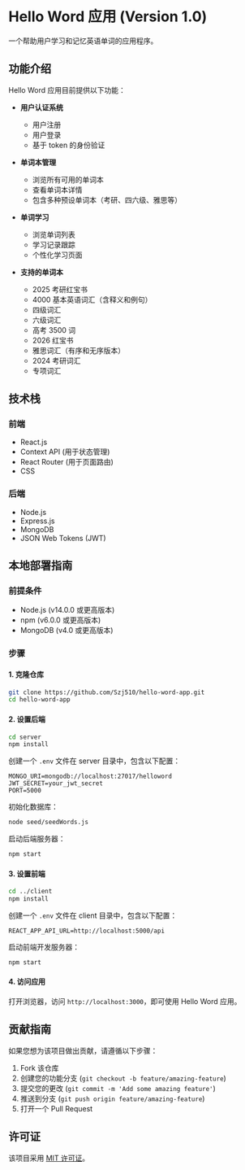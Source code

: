 # Hello Word 应用 (Version 1.0)

一个帮助用户学习和记忆英语单词的应用程序。

## 功能介绍

Hello Word 应用目前提供以下功能：

- **用户认证系统**

  - 用户注册
  - 用户登录
  - 基于 token 的身份验证

- **单词本管理**

  - 浏览所有可用的单词本
  - 查看单词本详情
  - 包含多种预设单词本（考研、四六级、雅思等）

- **单词学习**

  - 浏览单词列表
  - 学习记录跟踪
  - 个性化学习页面

- **支持的单词本**
  - 2025 考研红宝书
  - 4000 基本英语词汇（含释义和例句）
  - 四级词汇
  - 六级词汇
  - 高考 3500 词
  - 2026 红宝书
  - 雅思词汇（有序和无序版本）
  - 2024 考研词汇
  - 专项词汇

## 技术栈

### 前端

- React.js
- Context API (用于状态管理)
- React Router (用于页面路由)
- CSS

### 后端

- Node.js
- Express.js
- MongoDB
- JSON Web Tokens (JWT)

## 本地部署指南

### 前提条件

- Node.js (v14.0.0 或更高版本)
- npm (v6.0.0 或更高版本)
- MongoDB (v4.0 或更高版本)

### 步骤

#### 1. 克隆仓库

```bash
git clone https://github.com/Szj510/hello-word-app.git
cd hello-word-app
```

#### 2. 设置后端

```bash
cd server
npm install
```

创建一个 `.env` 文件在 server 目录中，包含以下配置：

```
MONGO_URI=mongodb://localhost:27017/helloword
JWT_SECRET=your_jwt_secret
PORT=5000
```

初始化数据库：

```bash
node seed/seedWords.js
```

启动后端服务器：

```bash
npm start
```

#### 3. 设置前端

```bash
cd ../client
npm install
```

创建一个 `.env` 文件在 client 目录中，包含以下配置：

```
REACT_APP_API_URL=http://localhost:5000/api
```

启动前端开发服务器：

```bash
npm start
```

#### 4. 访问应用

打开浏览器，访问 `http://localhost:3000`，即可使用 Hello Word 应用。

## 贡献指南

如果您想为该项目做出贡献，请遵循以下步骤：

1. Fork 该仓库
2. 创建您的功能分支 (`git checkout -b feature/amazing-feature`)
3. 提交您的更改 (`git commit -m 'Add some amazing feature'`)
4. 推送到分支 (`git push origin feature/amazing-feature`)
5. 打开一个 Pull Request

## 许可证

该项目采用 [MIT 许可证](LICENSE)。
